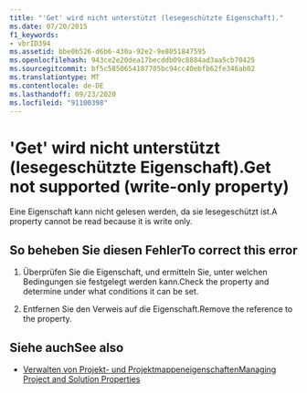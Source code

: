 ```yaml
---
title: "'Get' wird nicht unterstützt (lesegeschützte Eigenschaft)."
ms.date: 07/20/2015
f1_keywords:
- vbrID394
ms.assetid: bbe0b526-d6b6-430a-92e2-9e8051847595
ms.openlocfilehash: 943ce2e20dea17becddb09c8884ad3aa5cb70425
ms.sourcegitcommit: bf5c5850654187705bc94cc40ebfb62fe346ab02
ms.translationtype: MT
ms.contentlocale: de-DE
ms.lasthandoff: 09/23/2020
ms.locfileid: "91100398"
---
```

# <a name="get-not-supported-write-only-property"></a><span data-ttu-id="dccb4-102">'Get' wird nicht unterstützt (lesegeschützte Eigenschaft).</span><span class="sxs-lookup"><span data-stu-id="dccb4-102">Get not supported (write-only property)</span></span>

<span data-ttu-id="dccb4-103">Eine Eigenschaft kann nicht gelesen werden, da sie lesegeschützt ist.</span><span class="sxs-lookup"><span data-stu-id="dccb4-103">A property cannot be read because it is write only.</span></span>  
  
## <a name="to-correct-this-error"></a><span data-ttu-id="dccb4-104">So beheben Sie diesen Fehler</span><span class="sxs-lookup"><span data-stu-id="dccb4-104">To correct this error</span></span>  
  
1. <span data-ttu-id="dccb4-105">Überprüfen Sie die Eigenschaft, und ermitteln Sie, unter welchen Bedingungen sie festgelegt werden kann.</span><span class="sxs-lookup"><span data-stu-id="dccb4-105">Check the property and determine under what conditions it can be set.</span></span>  
  
2. <span data-ttu-id="dccb4-106">Entfernen Sie den Verweis auf die Eigenschaft.</span><span class="sxs-lookup"><span data-stu-id="dccb4-106">Remove the reference to the property.</span></span>  
  
## <a name="see-also"></a><span data-ttu-id="dccb4-107">Siehe auch</span><span class="sxs-lookup"><span data-stu-id="dccb4-107">See also</span></span>

- [<span data-ttu-id="dccb4-108">Verwalten von Projekt- und Projektmappeneigenschaften</span><span class="sxs-lookup"><span data-stu-id="dccb4-108">Managing Project and Solution Properties</span></span>](/visualstudio/ide/managing-project-and-solution-properties)
